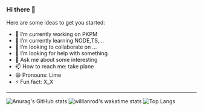 ### Hi there 👋

Here are some ideas to get you started:

- 🔭 I’m currently working on PKPM
- 🌱 I’m currently learning NODE,TS,...
- 👯 I’m looking to collaborate on ...
- 🤔 I’m looking for help with something
- 💬 Ask me about some interesting
- 📫 How to reach me: take plane
- 😄 Pronouns: Lime
- ⚡ Fun fact: X_X
---
![Anurag's GitHub stats](https://github-readme-stats.vercel.app/api?username=cloudsTwo&show_icons=true&theme=calm)
![willianrod's wakatime stats](https://github-readme-stats.vercel.app/api/wakatime?username=Lime&theme=calm)
![Top Langs](https://github-readme-stats.vercel.app/api/top-langs/?username=cloudsTwo&theme=calm)

